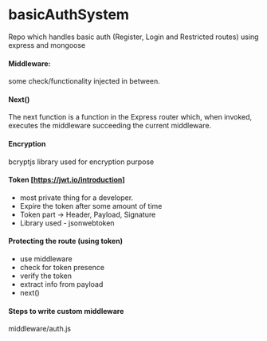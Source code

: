 # basicAuthSystem

Repo which handles basic auth (Register, Login and Restricted routes) using express and mongoose

#### Middleware:

some check/functionality injected in between.

#### Next()

The next function is a function in the Express router which, when invoked, executes the middleware succeeding the current middleware.

#### Encryption

bcryptjs library used for encryption purpose

#### Token [https://jwt.io/introduction]

- most private thing for a developer.
- Expire the token after some amount of time
- Token part -> Header, Payload, Signature
- Library used - jsonwebtoken

#### Protecting the route (using token)

- use middleware
- check for token presence
- verify the token
- extract info from payload
- next()

#### Steps to write custom middleware

middleware/auth.js
